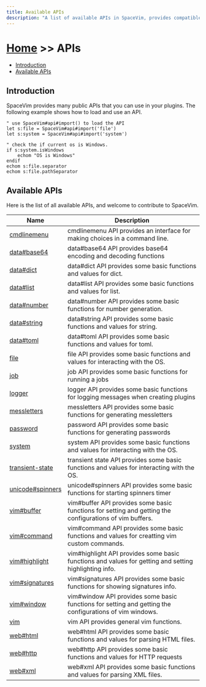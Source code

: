 ```yaml
---
title: Available APIs
description: "A list of available APIs in SpaceVim, provides compatible functions for vim and neovim."
---
```


# [Home](../) >> APIs

<!-- vim-markdown-toc GFM -->

- [Introduction](#introduction)
- [Available APIs](#available-apis)

<!-- vim-markdown-toc -->

## Introduction

SpaceVim provides many public APIs that you can use in your plugins.
The following example shows how to load and use an API.

```vim
" use SpaceVim#api#import() to load the API
let s:file = SpaceVim#api#import('file')
let s:system = SpaceVim#api#import('system')

" check the if current os is Windows.
if s:system.isWindows
    echom "OS is Windows"
endif
echom s:file.separator
echom s:file.pathSeparator
```

<!-- call SpaceVim#dev#api#update() -->

<!-- SpaceVim api list start -->

## Available APIs

Here is the list of all available APIs, and welcome to contribute to SpaceVim.

| Name                                  | Description                                                                                             |
| ------------------------------------- | ------------------------------------------------------------------------------------------------------- |
| [cmdlinemenu](cmdlinemenu/)           | cmdlinemenu API provides an interface for making choices in a command line.                             |
| [data#base64](data/base64/)           | data#base64 API provides base64 encoding and decoding functions                                         |
| [data#dict](data/dict/)               | data#dict API provides some basic functions and values for dict.                                        |
| [data#list](data/list/)               | data#list API provides some basic functions and values for list.                                        |
| [data#number](data/number/)           | data#number API provides some basic functions for number generation.                                    |
| [data#string](data/string/)           | data#string API provides some basic functions and values for string.                                    |
| [data#toml](data/toml/)               | data#toml API provides some basic functions and values for toml.                                        |
| [file](file/)                         | file API provides some basic functions and values for interacting with the OS.                          |
| [job](job/)                           | job API provides some basic functions for running a jobs                                                |
| [logger](logger/)                     | logger API provides some basic functions for logging messages when creating plugins                     |
| [messletters](messletters/)           | messletters API provides some basic functions for generating messletters                                |
| [password](password/)                 | password API provides some basic functions for generating passwords                                     |
| [system](system/)                     | system API provides some basic functions and values for interacting with the OS.                        |
| [transient-state](transient-state/)   | transient state API provides some basic functions and values for interacting with the OS.               |
| [unicode#spinners](unicode/spinners/) | unicode#spinners API provides some basic functions for starting spinners timer                          |
| [vim#buffer](vim/buffer/)             | vim#buffer API provides some basic functions for setting and getting the configurations of vim buffers. |
| [vim#command](vim/command/)           | vim#command API provides some basic functions and values for creatting vim custom commands.             |
| [vim#highlight](vim/highlight/)       | vim#highlight API provides some basic functions and values for getting and setting highlighting info.   |
| [vim#signatures](vim/signatures/)     | vim#signatures API provides some basic functions for showing signatures info.                           |
| [vim#window](vim/window/)             | vim#window API provides some basic functions for setting and getting the configurations of vim windows. |
| [vim](vim/)                           | vim API provides general vim functions.                                                                 |
| [web#html](web/html/)                 | web#html API provides some basic functions and values for parsing HTML files.                           |
| [web#http](web/http/)                 | web#http API provides some basic functions and values for HTTP requests                                 |
| [web#xml](web/xml/)                   | web#xml API provides some basic functions and values for parsing XML files.                             |

<!-- SpaceVim api list end -->
